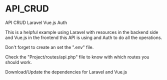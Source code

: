 # API_CRUD
API CRUD Laravel Vue.js Auth

This is a helpful example using Laravel with resources in the backend side and Vue.js in the frontend this API is using and Auth to do all the operations.

Don't forget to create an set the ".env" file.

Check the "Project/routes/api.php" file to know with which routes you should work.

Download/Update the dependencies for Laravel and Vue.js
